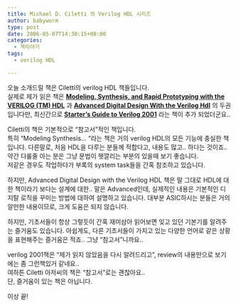 ```yaml
---
title: Michael D. Ciletti 의 Verilog HDL 시리즈
author: babyworm
type: post
date: 2006-05-07T14:30:15+00:00
categories:
  - 책이야기
tags:
  - verilog HDL

---
```

오늘 소개드릴 책은 Ciletti의 verilog HDL 책들입니다.<br>
실제로 제가 읽은 책은 [**Modeling, Synthesis, and Rapid Prototyping with the VERILOG (TM) HDL**][1] 과 [**Advanced Digital Design With the Verilog Hdl**][2] 의 두권입니다만, 최신간으로 [**Starter’s Guide to Verilog 2001**][3] 라는 책이 추가 되었더군요..

Ciletti의 책은 기본적으로 “참고서”적인 책입니다.<br>
특히 “Modeling Synthesis… “라는 책은 거의 verilog HDL의 모든 기능에 충실한 책입니다. 다른말로, 처음 HDL을 다루는 분들께 적합다고, 내용도 많고.. 하다는 것이죠..<br>
약간 다룰줄 아는 분은 그냥 문법이 헷깔리는 부분의 있을때 보기 좋습니다.<br>
저같은 경우도 작업하다가 부록의 system task들을 간혹 참조하고 있습니다.

하지만, Advanced Digital Design with the Verilog HDL 책은 말 그대로 HDL에 대한 책이라기 보다는 설계에 대한.. 말은 Advanced인데, 실제적인 내용은 기본적인 디지탈 로직을 꾸미는 방법에 대하여 설명하고 있습니다. 대부분 ASIC하시는 분들은 거의 알만한 내용이므로, 크게 도움은 되지 않습니다.

하지만, 기초서들이 항상 그렇듯이 간혹 재미삼아 읽어보면 잊고 있던 기본기를 알려주는 즐거움도 있습니다. 아쉽게도, 다른 기초서들이 가지고 있는 다양한 언어로 같은 상황을 표현해주는 즐거움은 적죠.. 그냥 “참고서”니까요..

verilog 2001책은 “제가 읽지 않았음을 다시 알려드리고”, review의 내용만으로 보기에는 좀 그런책있거 같네요..<br>
여하튼 Ciletti 아저씨의 책은 “참고서”로는 괜찮아요..<br>
단, 즐거움이 있는 책은 아닙니다.

이상 끝!

 [1]: http://www.amazon.com/exec/obidos/tg/detail/-/0139773983/qid=1147011649/sr=1-3/ref=sr_1_3/002-3156651-4308843?v=glance&s=books
 [2]: http://www.amazon.com/exec/obidos/tg/detail/-/0131678442/qid=1147011649/sr=1-2/ref=sr_1_2/002-3156651-4308843?v=glance&s=books
 [3]: http://www.amazon.com/exec/obidos/tg/detail/-/0131415565/qid=1147011649/sr=1-1/ref=sr_1_1/002-3156651-4308843?v=glance&s=books

